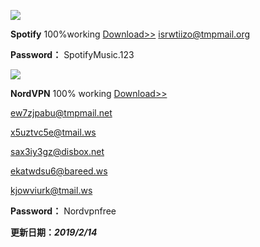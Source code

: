

![](https://telegra.ph/file/d21c05eb07565dc1f634f.png)

**Spotify** 100%working [Download>>](https://www.spotify.com/us/download/windows/)
isrwtiizo@tmpmail.org





**Password：** SpotifyMusic.123

![](https://telegra.ph/file/3412135d5842db01a6c18.png)

**NordVPN** 100% working [Download>>](https://downloads.nordcdn.com/apps/windows/10/NordVPN/latest/NordVPNSetup.exe)

ew7zjpabu@tmpmail.net

x5uztvc5e@tmail.ws

sax3iy3gz@disbox.net

ekatwdsu6@bareed.ws

kjowviurk@tmail.ws

**Password：** Nordvpnfree

**更新日期：_2019/2/14_**




